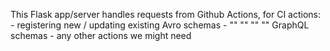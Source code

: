 This Flask app/server handles requests from Github Actions, for CI actions:
    - registering new / updating existing Avro schemas
    - ""          ""          ""        "" GraphQL schemas
    - any other actions we might need